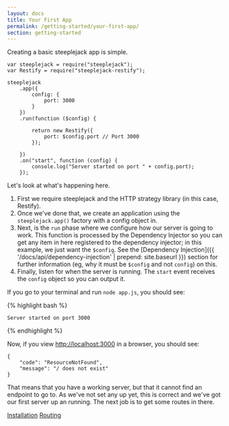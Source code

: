 ```yaml
---
layout: docs
title: Your First App
permalink: /getting-started/your-first-app/
section: getting-started
---
```


Creating a basic steeplejack app is simple.

    var steeplejack = require("steeplejack");
    var Restify = require("steeplejack-restify");

    steeplejack
        .app({
            config: {
                port: 3000
            }
        })
        .run(function ($config) {

            return new Restify({
                port: $config.port // Port 3000
            });

        })
        .on("start", function (config) {
            console.log("Server started on port " + config.port);
        });

Let's look at what's happening here.

1. First we require steeplejack and the HTTP strategy library (in this case, Restify).
2. Once we've done that, we create an application using the `steeplejack.app()` factory with a config object in.
3. Next, is the `run` phase where we configure how our server is going to work.  This function is processed by the
   Dependency Injector so you can get any item in here registered to the dependency injector; in this example, we just
   want the `$config`. See the [Dependency Injection]({{ '/docs/api/dependency-injection' | prepend: site.baseurl }})
   section for further information (eg, why it must be `$config` and not `config`) on this.
4. Finally, listen for when the server is running.  The `start` event receives the `config` object so you can output it.

If you go to your terminal and run `node app.js`, you should see:

{% highlight bash %}

    Server started on port 3000

{% endhighlight %}

Now, if you view [http://localhost:3000](http://localhost:3000) in a browser, you should see:

    {
        "code": "ResourceNotFound",
        "message": "/ does not exist"
    }

That means that you have a working server, but that it cannot find an endpoint to go to.  As we've not set any up yet,
this is correct and we've got our first server up an running.  The next job is to get some routes in there.

<a href="{{ '/docs/getting-started' | prepend: site.baseurl }}" class="prev_button">Installation</a>
<a href="{{ '/getting-started/routing' | prepend: site.baseurl }}" class="next_button">Routing</a>
